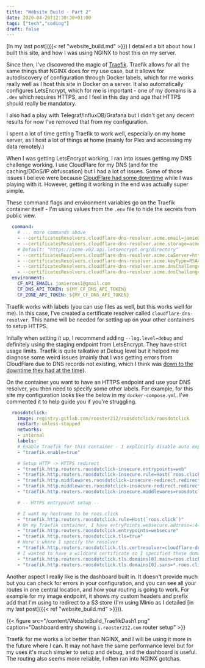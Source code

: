 ```yaml
---
title: "Website Build - Part 2"
date: 2020-04-26T12:30:30+01:00
tags: ["tech","coding"]
draft: false
---
```


[In my last post]({{< ref "website_build.md" >}}) I detailed a bit about how I built this site, and how I was using NGINX to host this on my server.

Since then, I've discovered the magic of [Traefik](https://docs.traefik.io/). Traefik allows for all the same things that NGINX does for my use case, but it allows for autodiscovery of configuration through Docker labels, which for me works really well as I host this site in Docker on a server. It also automatically configures LetsEncrypt, which for me is important - one of my domains is a `.dev` which requires HTTPS, and I feel in this day and age that HTTPS should really be mandatory.

I also had a play with Telegraf/InfluxDB/Grafana but I didn't get any decent results for now I've removed that from my configuration.

I spent a lot of time getting Traefik to work well, especially on my home server, as I host a lot of things at home (mainly for Plex and accessing my data remotely.)

When I was getting LetsEncrypt working, I ran into issues getting my DNS challenge working. I use CloudFlare for my DNS (and for the caching/DDoS/IP obfuscation) but I had a lot of issues. Some of those issues I believe were because [CloudFlare had some downtime](https://blog.cloudflare.com/cloudflare-dashboard-and-api-outage-on-april-15-2020/) while I was playing with it. However, getting it working in the end was actually super simple.

These command flags and environment variables go on the Traefik container itself - I'm using values from the `.env` file to hide the secrets from public view.

```yaml
  command:
    # ... more commands above
    - --certificatesResolvers.cloudflare-dns-resolver.acme.email=jamie@roos.click
    - --certificatesResolvers.cloudflare-dns-resolver.acme.storage=acme.json
    # Default: "https://acme-v02.api.letsencrypt.org/directory"
    - --certificatesResolvers.cloudflare-dns-resolver.acme.caServer=https://acme-staging-v02.api.letsencrypt.org/directory
    - --certificatesResolvers.cloudflare-dns-resolver.acme.keyType=RSA4096
    - --certificatesResolvers.cloudflare-dns-resolver.acme.dnsChallenge=true
    - --certificatesResolvers.cloudflare-dns-resolver.acme.dnsChallenge.provider=cloudflare
  environment:
    CF_API_EMAIL: jamieroos1@gmail.com
    CF_DNS_API_TOKEN: ${MY_CF_DNS_API_TOKEN}
    CF_ZONE_API_TOKEN: ${MY_CF_DNS_API_TOKEN}
```

Traefik works with labels (you can use files as well, but this works well for me). In this case, I've created a certificate resolver called `cloudflare-dns-resolver`. This name will be needed for setting up on your other containers to setup HTTPS.

Initally when setting it up, I recommend adding `--log.level=debug` and definitely using the staging endpoint from LetsEncrypt. They have strict usage limits. Traefik is quite talkative at Debug level but it helped me diagnose some weird issues (mainly that I was getting errors from CloudFlare due to DNS records not existing, which I think was [down to the downtime they had at the time](https://blog.cloudflare.com/cloudflare-dashboard-and-api-outage-on-april-15-2020/)).

On the container you want to have an HTTPS endpoint and use your DNS resolver, you then need to specify some other labels. For example, for this site my configuration looks like the below in my `docker-compose.yml`. I've commented it to help guide you if you're struggling.

```yaml
  roosdotclick:
    image: registry.gitlab.com/rooster212/roosdotclick/roosdotclick
    restart: unless-stopped
    networks:
    - internal
    labels:
    # Enable Traefik for this container - I explicitly disable auto expose in the Traefik commands.
    - "traefik.enable=true"

    # Setup HTTP -> HTTPS redirect
    - "traefik.http.routers.roosdotclick-insecure.entrypoints=web"
    - "traefik.http.routers.roosdotclick-insecure.rule=Host(`roos.click`)"
    - "traefik.http.middlewares.roosdotclick-insecure-redirect.redirectscheme.scheme=https"
    - "traefik.http.middlewares.roosdotclick-insecure-redirect.redirectscheme.permanent=true"
    - "traefik.http.routers.roosdotclick-insecure.middlewares=roosdotclick-insecure-redirect"

    # -- HTTPS entrypoint setup --

    # I want my hostname to be roos.click
    - "traefik.http.routers.roosdotclick.rule=Host(`roos.click`)"
    # On my Traefik container, I have entryPoints.websecure.address=:443 - the name matches up.
    - "traefik.http.routers.roosdotclick.entrypoints=websecure" 
    - "traefik.http.routers.roosdotclick.tls=true"
    # Here's where I specify the resolver
    - "traefik.http.routers.roosdotclick.tls.certresolver=cloudflare-dns-resolver" 
    # I wanted to have a wildcard certificate so I specified these domains for the certificate
    - "traefik.http.routers.roosdotclick.tls.domains[0].main=roos.click"
    - "traefik.http.routers.roosdotclick.tls.domains[0].sans=*.roos.click"
```

Another aspect I really like is the dashboard built in. It doesn't provide much but you can check for errors in your configuration, and you can see all your routes in one central location, and how your routing is going to work. For example for my image endpoint, it shows my custom headers and prefix add that I'm using to redirect to a S3 store (I'm using Minio as I detailed [in my last post]({{< ref "website_build.md" >}})).

{{< figure src="/content/WebsiteBuild_TraefikDash1.png" caption="Dashboard entry showing `i.rooster212.com` router setup" >}}

Traefik for me works a lot better than NGINX, and I will be using it more in the future where I can. It may not have the same performance level but for my uses it's much simpler to setup and debug, and the dashboard is useful. The routing also seems more reliable, I often ran into NGINX gotchas.